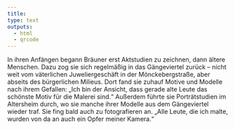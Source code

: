 ```yaml
---
title:
type: text
outputs:
  - html
  - qrcode
---
```


In ihren Anfängen begann Bräuner erst Aktstudien zu zeichnen, dann ältere Menschen. Dazu zog sie sich regelmäßig in das Gängeviertel zurück – nicht weit vom väterlichen Juweliergeschäft in der Mönckebergstraße, aber abseits des bürgerlichen Milieus. Dort fand sie zuhauf Motive und Modelle nach ihrem Gefallen: „Ich bin der Ansicht, dass gerade alte Leute das schönste Motiv für die Malerei sind.“
Außerdem führte sie Porträtstudien im Altersheim durch, wo sie manche ihrer Modelle aus dem Gängeviertel wieder traf. Sie fing bald auch zu fotografieren an. „Alle Leute, die ich malte, wurden von da an auch ein Opfer meiner Kamera.“
